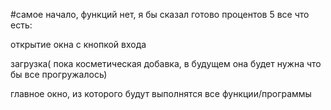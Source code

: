 #самое начало, функций нет, я бы сказал готово процентов 5
      все что есть:
   

открытие окна с кнопкой входа
    

загрузка( пока косметическая добавка, в будущем она будет нужна что бы все прогружалось)
    

главное окно, из которого будут выполнятся все функции/программы